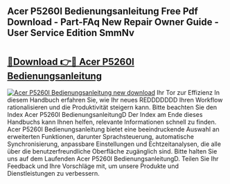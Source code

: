 ## Acer P5260I Bedienungsanleitung Free Pdf Download - Part-FAq New Repair Owner Guide - User Service Edition SmmNv

# <h2><a href="http://df2ljw.blite.top/?on=Acer+P5260I+Bedienungsanleitung">🔗Download 👉🔴 Acer P5260I Bedienungsanleitung</a></h2>

[![Acer P5260I Bedienungsanleitung new download](https://i.imgur.com/lujVjoI.png)](http://df2ljw.blite.top/?on=Acer+P5260I+Bedienungsanleitung)
Ihr Tor zur Effizienz In diesem Handbuch erfahren Sie, wie Ihr neues REDDDDDDD Ihren Workflow rationalisieren und die Produktivität steigern kann. Bitte beachten Sie den Index Acer P5260I BedienungsanleitungD Der Index am Ende dieses Handbuchs kann Ihnen helfen, relevante Informationen schnell zu finden. Acer P5260I Bedienungsanleitung bietet eine beeindruckende Auswahl an erweiterten Funktionen, darunter Sprachsteuerung, automatische Synchronisierung, anpassbare Einstellungen und Echtzeitanalysen, die alle über die benutzerfreundliche Oberfläche zugänglich sind. Bitte halten Sie uns auf dem Laufenden Acer P5260I BedienungsanleitungD. Teilen Sie Ihr Feedback und Ihre Vorschläge mit, um unsere Produkte und Dienstleistungen zu verbessern.

